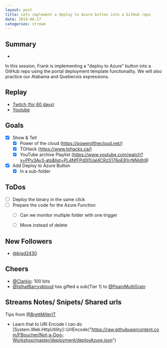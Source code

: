 ```yaml
---
layout: post
title: Lets implement a deploy to Azure button into a GitHub repo
date: 2019-06-17
categories: stream
---
```



## Summary
-

In this session, Frank is implementing a "deploy to Azure" button into a GitHub repo using the portal deployment template functionality. We will also practice our Alabama and Quebecois expressions.

## Replay


- [Twitch (for 60 days)](https://www.twitch.tv/videos/)
- [Youtube](https://www.youtube.com/watch?v=Joi5lbmmtV0)

Goals
-----

- [x] Show & Tell
    - [x] Power of the cloud (https://powerofthecloud.net/)
    - [x] TOHack (https://www.tohacks.ca/)
    - [x] YouTube archive Playlist (https://www.youtube.com/watch?v=PPy3Av3-ats&list=PL4NfFPd0l1Ual4CRzS176qE81rrNNIdh9)
- [x] Add Deploy to Azure Button
    - [x] In a sub-folder

ToDos
-----

- [ ] Deploy the binary in the same click
- [ ] Prepare the code for the Azure Function
    - [ ] Can we monitor multiple folder with one trigger
    - [ ] Move instead of delete


New Followers
-------------

- [@bigd2430](https://www.twitch.tv/bigd2430)

Cheers
------

- [@Clarkio](https://www.twitch.tv/Clarkio): 100 bits
- [@IsthatBarrysblood](https://www.twitch.tv/IsthatBarrysblood) has gifted a sub(Tier 1) to  [@PpainMultiGrain](https://www.twitch.tv/PpainMultiGrain)




Streams Notes/ Snipets/ Shared urls
-----------------------------------

Tips from [@BrettMillerIT](https://www.twitch.tv/BrettMillerIT)
- Learn that to URI Encode I can do [System.Web.HttpUtility]::UrlEncode("https://raw.githubusercontent.com/FBoucher/Not-a-Dog-Workshop/master/deployment/deployAzure.json") 


